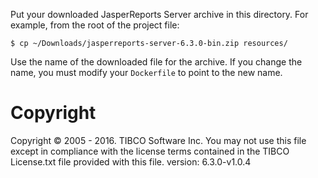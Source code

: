 Put your downloaded JasperReports Server archive in this directory.
For example, from the root of the project file:
```console
$ cp ~/Downloads/jasperreports-server-6.3.0-bin.zip resources/
```
Use the name of the downloaded file for the archive. If you change
the name, you must modify your `Dockerfile` to point to the new name.

# Copyright
Copyright &copy; 2005 - 2016. TIBCO Software Inc.
You may not use this file except in compliance with the license
terms contained in the TIBCO License.txt file provided with this file.
version: 6.3.0-v1.0.4
